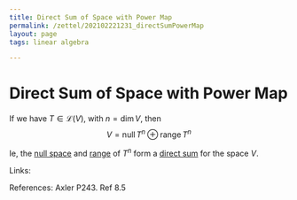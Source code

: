 ```yaml
---
title: Direct Sum of Space with Power Map
permalink: /zettel/202102221231_directSumPowerMap
layout: page
tags: linear algebra

---
```

# Direct Sum of Space with Power Map

If we have $T \in \mathcal{L}(V)$, with $n = \mathrm{dim} \, V$, then
$$
V = \textrm{null} \, T^n \oplus \textrm{range} \, T^n
$$

Ie, the [null space](202102071742_nullSpaceDefinition) and [range](202102071800_rangeDefinition) of $T^n$ form a 
[direct sum](202102061512_directSumDefinition) for the space $V$.

Links: 

References: Axler P243. Ref 8.5

